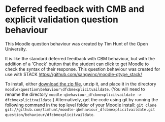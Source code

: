 # Deferred feedback with CMB and explicit validation question behaviour

This Moodle question behaviour was created by Tim Hunt of the Open University.

It is like the standard deferred feedback with CBM behaviour, but with the addition of
a 'Check' button that the student can click to get Moodle to check the syntax
of their response. This question behaviour was created for use with STACK
https://github.com/sangwinc/moodle-qtype_stack/

To install, either [download the zip file](https://github.com/timhunt/moodle-qbehaviour_dfcbmexplicitvaildate/zipball/master), unzip it, and place it in the directory `moodle\question\behaviour\dfcbmexplicitvaildate`. (You will need to rename the directory `moodle-qbehaviour_dfcbmexplicitvaildate -> dfcbmexplicitvaildate`.) Alternatively, get the code using git by running the following command in the top level folder of your Moodle install: `git clone git://github.com/timhunt/moodle-qbehaviour_dfcbmexplicitvaildate.git question/behaviour/dfcbmexplicitvaildate`.

